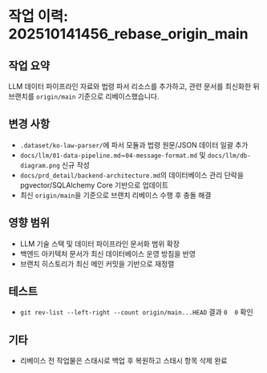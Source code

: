 # 작업 이력: 202510141456_rebase_origin_main

## 작업 요약
LLM 데이터 파이프라인 자료와 법령 파서 리소스를 추가하고, 관련 문서를 최신화한 뒤 브랜치를 `origin/main` 기준으로 리베이스했습니다.

## 변경 사항
- `.dataset/ko-law-parser/`에 파서 모듈과 법령 원문/JSON 데이터 일괄 추가
- `docs/llm/01-data-pipeline.md`~`04-message-format.md` 및 `docs/llm/db-diagram.png` 신규 작성
- `docs/prd_detail/backend-architecture.md`의 데이터베이스 관리 단락을 pgvector/SQLAlchemy Core 기반으로 업데이트
- 최신 `origin/main`을 기준으로 브랜치 리베이스 수행 후 충돌 해결

## 영향 범위
- LLM 기술 스택 및 데이터 파이프라인 문서화 범위 확장
- 백엔드 아키텍처 문서가 최신 데이터베이스 운영 방침을 반영
- 브랜치 히스토리가 최신 메인 커밋을 기반으로 재정렬

## 테스트
- `git rev-list --left-right --count origin/main...HEAD` 결과 `0	0` 확인

## 기타
- 리베이스 전 작업물은 스태시로 백업 후 복원하고 스태시 항목 삭제 완료
